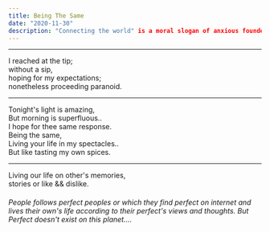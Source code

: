 ```yaml
---
title: Being The Same
date: "2020-11-30"
description: "Connecting the world" is a moral slogan of anxious founders. 2020 is a Online year. This typo was written in mid September of 2019.
---
```


<hr>
I reached at the tip;
<br>
without a sip,
<br>
hoping for my expectations;
<br>
nonetheless proceeding paranoid.
<br>
<hr>

Tonight's light is amazing, 
<br>
But morning is superfluous..
<br>
I hope for thee same response.
<br>
Being the same,
<br>
Living your life in my spectacles..
<br>
But like tasting my own spices.
<br>
<hr>

Living our life on other's memories,
<br>
stories or like && dislike.


###### People follows perfect peoples or which they find perfect on internet and lives their own's life according to  their perfect's views and thoughts. But Perfect doesn't exist on this planet....
